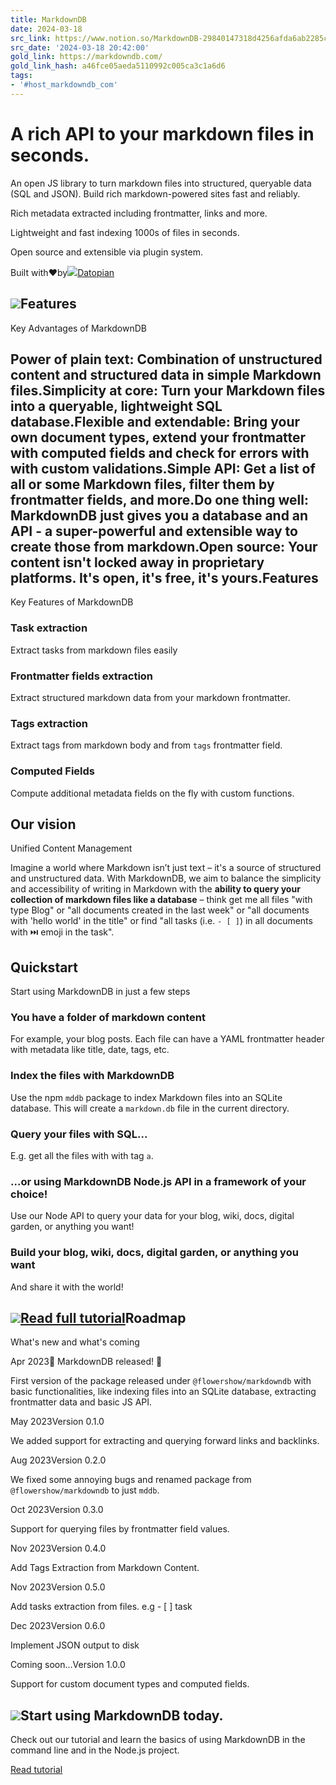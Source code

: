 ```yaml
---
title: MarkdownDB
date: 2024-03-18
src_link: https://www.notion.so/MarkdownDB-29840147318d4256afda6ab2285c71da
src_date: '2024-03-18 20:42:00'
gold_link: https://markdowndb.com/
gold_link_hash: a46fce05aeda5110992c005ca3c1a6d6
tags:
- '#host_markdowndb_com'
---
```


A rich API to your markdown files in seconds.
=============================================

An open JS library to turn markdown files into structured, queryable data (SQL and JSON). Build rich markdown-powered sites fast and reliably.

Rich metadata extracted including frontmatter, links and more.

Lightweight and fast indexing 1000s of files in seconds.

Open source and extensible via plugin system.

Built with❤by[![](/datopian-logo-black.png)Datopian](https://www.datopian.com/)

![](/yt-thumbnail.png)Features
--------

Key Advantages of MarkdownDB

Power of plain text: Combination of unstructured content and structured data in simple Markdown files.Simplicity at core: Turn your Markdown files into a queryable, lightweight SQL database.Flexible and extendable: Bring your own document types, extend your frontmatter with computed fields and check for errors with with custom validations.Simple API: Get a list of all or some Markdown files, filter them by frontmatter fields, and more.Do one thing well: MarkdownDB just gives you a database and an API - a super-powerful and extensible way to create those from markdown.Open source: Your content isn't locked away in proprietary platforms. It's open, it's free, it's yours.Features
--------

Key Features of MarkdownDB

### Task extraction

Extract tasks from markdown files easily

### Frontmatter fields extraction

Extract structured markdown data from your markdown frontmatter.

### Tags extraction

Extract tags from markdown body and from `tags` frontmatter field.

### Computed Fields

Compute additional metadata fields on the fly with custom functions.

Our vision
----------

Unified Content Management

Imagine a world where Markdown isn’t just text – it's a source of structured and unstructured data. With MarkdownDB, we aim to balance the simplicity and accessibility of writing in Markdown with the **ability to query your collection of markdown files like a database** – think get me all files "with type Blog" or "all documents created in the last week" or "all documents with 'hello world' in the title" or find "all tasks (i.e. `- [ ]`) in all documents with ⏭️ emoji in the task".

Quickstart
----------

Start using MarkdownDB in just a few steps

### You have a folder of markdown content

For example, your blog posts. Each file can have a YAML frontmatter header with metadata like title, date, tags, etc.

### Index the files with MarkdownDB

Use the npm `mddb` package to index Markdown files into an SQLite database. This will create a `markdown.db` file in the current directory.

### Query your files with SQL...

E.g. get all the files with with tag `a`.

### ...or using MarkdownDB Node.js API in a framework of your choice!

Use our Node API to query your data for your blog, wiki, docs, digital garden, or anything you want!

### Build your blog, wiki, docs, digital garden, or anything you want

And share it with the world!

![](/blog.png)[Read full tutorial](/blog/basic-tutorial)Roadmap
-------

What's new and what's coming

Apr 2023🎉 MarkdownDB released! 🎉


First version of the package released under `@flowershow/markdowndb` with basic functionalities, like
indexing files into an SQLite database, extracting frontmatter data and basic JS API.
 

May 2023Version 0.1.0

We added support for extracting and querying forward links and backlinks.

Aug 2023Version 0.2.0

We fixed some annoying bugs and renamed package from `@flowershow/markdowndb` to just `mddb`.

Oct 2023Version 0.3.0

Support for querying files by frontmatter field values.

Nov 2023Version 0.4.0

Add Tags Extraction from Markdown Content.

Nov 2023Version 0.5.0

Add tasks extraction from files. e.g - [ ] task

Dec 2023Version 0.6.0

Implement JSON output to disk

Coming soon...Version 1.0.0

Support for custom document types and computed fields.

![](/bg4.jpg)Start using MarkdownDB today.
-----------------------------

Check out our tutorial and learn the basics of using MarkdownDB in the command line and in the Node.js project.

[Read tutorial](/blog/basic-tutorial)